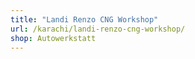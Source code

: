```yaml
---
title: "Landi Renzo CNG Workshop"
url: /karachi/landi-renzo-cng-workshop/
shop: Autowerkstatt
---
```

